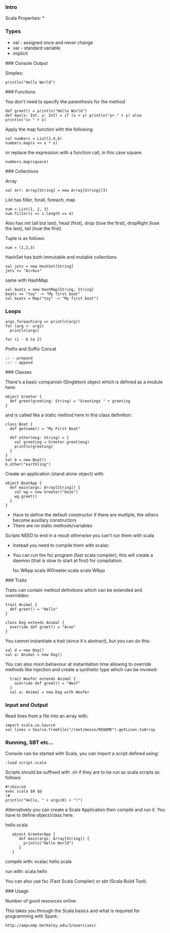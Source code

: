 ### Intro

Scala Properties:
* 

### Types

* val - assigned once and never change
* var - standard variable
* implicit
    
### Console Output

Simples:

    println("Hello World")

### Functions

You don't need to specify the parenthesis for the method

    def greet() = println("Hello World")
    def max(x: Int, y: Int) = if (x < y) println("y> " + y) else println("x> " + x)
    
Apply the map function with the following:

    val numbers = List(2,4,6)
    numbers.map(x => x * x)

or replace the expression with a function call, in this case square:

    numbers.map(square)

### Collections

Array

    val arr: Array[String] = new Array[String](3)

List has filter, forall, foreach, map

    num = List(1, 2, 3)
    num.filter(s => s.length == 4)

Also has init (all but last), head (first), drop (lose the first), dropRight (lose the last), tail (lose the first)

Tuple is as follows:

    num = (1,2,3)
  
HashSet has both immutable and mutable collections

    val jets = new HashSet[String]
    jets += "Airbus"
    
same with HashMap

    val boats = new HashMap[String, String]
    boats += "toy" -> "My first boat"
    val boats = Map("toy" -> "My first boat")

### Loops

    args.foreach(arg => println(arg))
    for (arg <- args)
      println(args)
      
    for (i - 0 to 2)
    
Prefix and Suffix Concat

    :: - prepend
    ::: - append
    
### Classes

There's a basic companion (Singleton) object which is defined as a module here:

    object Greeter {
      def greet(greeting: String) = "Greetings " + greeting
    }

and is called like a static method here in this class definition:

    class Boat {
      def getname() = "My First Boat"
      
      def other(msg: String) = {
        val greeting = Greeter.greet(msg)
        println(greeting)
      }
    }
    val b = new Boat()
    b.other("earthling")

Create an application (stand alone object) with:

    object BoatApp {
      def main(args: Array[String]) {
        val wg = new Greeter("bozo")
        wg.greet()
      }
    }
    
* Have to define the default constructor if there are multiple, the others become auxillary constructors
* There are no static methods/variables

Scripts NEED to end in a result otherwise you can't run them with scala
* Instead you need to compile them with scalac
* You can run the fsc program (fast scala compiler), this will create a daemon (that is slow to start at first) for compilation.

    fsc WApp.scala WGreeter.scala
    scala WApp
    
### Traits

Traits can contain method definitions which can be extended and overridden:

    trait Animal {
      def greet() = "Hello"
    }
    
    class Dog extends Animal {
      override def greet() = "Aroo"
    }
    
You cannot instantiate a trait (since it's abstract), but you can do this:

    val d = new Dog()
    val a: Animal = new Dog()
  
You can also mixin behaviour at instantiation time allowing to override methods like injection and create a synthetic type which can be invoked:

      trait Woofer extends Animal {
        override def greet() = "Woof"
      }
      val a: Animal = new Dog with Woofer

### Input and Output

Read lines from a file into an array with:

    import scala.io.Source
    val lines = Source.fromFile("/root/mesos/README").getLines.toArray
    
### Running, SBT etc...

Console can be started with Scala, you can import a script defined using:

    :load script.scala

Scripts should be suffixed with .sh if they are to be run as scala scripts as follows:

    #!/bin/sh
    exec scala $0 $@
    !#
    println("Hello, " + args(0) + "!")

Alternatively you can create a Scala Application then compile and run it.  You have to define object/class here.

hello.scala

       object GreeterApp {
          def main(args: Array[String]) {
            println("Hello World")
          }
       }

compile with:
    scalac hello.scala

run with:
    scala hello
    
You can also use fsc (Fast Scala Compiler) or sbt (Scala Build Tool).

### Usage

Number of good resources online.

This takes you through the Scala basics and what is required for programming with Spark:

    http://ampcamp.berkeley.edu/3/exercises/
